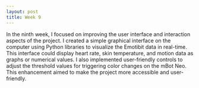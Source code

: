 ```yaml
---
layout: post
title: Week 9
---
```


In the ninth week, I focused on improving the user interface and interaction aspects of the project. I created a simple graphical interface on the computer using Python libraries to visualize the Emotibit data in real-time. This interface could display heart rate, skin temperature, and motion data as graphs or numerical values. I also implemented user-friendly controls to adjust the threshold values for triggering color changes on the mBot Neo. This enhancement aimed to make the project more accessible and user-friendly.
